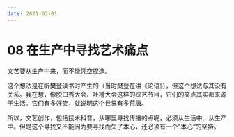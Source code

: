 ```yaml
---
date: 2021-03-01
---
```

# 08 在生产中寻找艺术痛点

文艺要从生产中来，而不能凭空捏造。

这个想法是在听樊登读书时产生的（当时樊登在讲《论语》），但这个想法与其没有关系。我在想，像脱口秀大会、吐槽大会这样的综艺节目，它们的笑点其实都来源于生活。它们有多好笑，就说明这个世界有多荒唐。

所以，文艺创作，包括技术科普，从哪里寻找传播的点呢，必须从生活中、从生产中。但是这个寻找又不能因为要寻找而失了本心，还必须有一个”本心“的坚持。